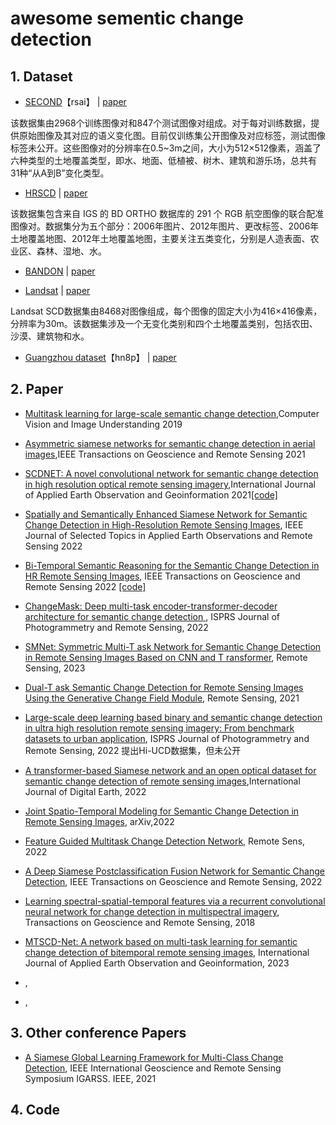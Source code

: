 # awesome sementic change detection

## 1. Dataset

- [SECOND](https://pan.baidu.com/s/1-zTu1TJhf3gjBmmPbcvk7A)【rsai】 | [paper](https://ieeexplore.ieee.org/stamp/stamp.jsp?tp=&arnumber=9555824&tag=1)

该数据集由2968个训练图像对和847个测试图像对组成。对于每对训练数据，提供原始图像及其对应的语义变化图。目前仅训练集公开图像及对应标签，测试图像标签未公开。这些图像对的分辨率在0.5~3m之间，大小为512×512像素，涵盖了六种类型的土地覆盖类型，即水、地面、低植被、树木、建筑和游乐场，总共有31种“从A到B”变化类型。

- [HRSCD](https://ieee-dataport.org/open-access/hrscd-high-resolution-semantic-change-detection-dataset#files) | [paper](https://www.sciencedirect.com/science/article/pii/S1077314219300992)

该数据集包含来自 IGS 的 BD ORTHO 数据库的 291 个 RGB 航空图像的联合配准图像对。数据集分为五个部分：2006年图片、2012年图片、更改标签、2006年土地覆盖地图、2012年土地覆盖地图，主要关注五类变化，分别是人造表面、农业区、森林、湿地、水。

- [BANDON](https://github.com/fitzpchao/BANDON) | [paper](https://arxiv.org/abs/2301.10922)

- [Landsat](https://figshare.com/articles/figure/Landsat-SCD_dataset_zip/19946135/1) | [paper](https://www.tandfonline.com/doi/full/10.1080/17538947.2022.2111470)

Landsat SCD数据集由8468对图像组成，每个图像的固定大小为416×416像素，分辨率为30m。该数据集涉及一个无变化类别和四个土地覆盖类别，包括农田、沙漠、建筑物和水。


- [Guangzhou dataset](https://pan.baidu.com/s/1pmQWdHjeYzgaFsCeVfbbhA)【hn8p】 |  [paper](https://ieeexplore.ieee.org/stamp/stamp.jsp?tp=&arnumber=9187552)



## 2. Paper

- [Multitask learning for large-scale semantic change detection](https://www.sciencedirect.com/science/article/pii/S1077314219300992),Computer Vision and Image Understanding 2019

- [Asymmetric siamese networks for semantic change detection in aerial images](https://ieeexplore.ieee.org/stamp/stamp.jsp?tp=&arnumber=9555824&tag=1),IEEE Transactions on Geoscience and Remote Sensing 2021

- [SCDNET: A novel convolutional network for semantic change detection in high resolution optical remote sensing imagery](https://www.sciencedirect.com/science/article/pii/S0303243421001720),International Journal of Applied Earth Observation and Geoinformation 2021[[code]](https://github.com/daifeng2016/Semantic-Change-Detection)

- [Spatially and Semantically Enhanced Siamese Network for Semantic Change Detection in High-Resolution Remote Sensing Images](https://ieeexplore.ieee.org/stamp/stamp.jsp?arnumber=9736642), IEEE Journal of Selected Topics in Applied Earth Observations and Remote Sensing 2022 

- [Bi-Temporal Semantic Reasoning for the Semantic Change Detection in HR Remote Sensing Images](https://arxiv.org/pdf/2108.06103.pdf), IEEE Transactions on Geoscience and Remote Sensing 2022 [[code]](https://github.com/ggsDing/Bi-SRNet)

- [ChangeMask: Deep multi-task encoder-transformer-decoder architecture  for semantic change detection ](https://www.researchgate.net/publication/356591098_ChangeMask_Deep_multi-task_encoder-transformer-decoder_architecture_for_semantic_change_detection), ISPRS Journal of Photogrammetry and Remote Sensing, 2022

- [SMNet: Symmetric Multi-T ask Network for Semantic Change Detection in Remote Sensing Images Based on CNN and T ransformer](https://www.mdpi.com/2072-4292/15/4/949), Remote Sensing, 2023 

- [Dual-T ask Semantic Change Detection for Remote Sensing Images Using the Generative Change Field Module](https://www.mdpi.com/2072-4292/13/16/3336), Remote Sensing, 2021 

- [Large-scale deep learning based binary and semantic change detection in ultra high resolution remote sensing imagery: From benchmark datasets to urban application](https://www.sciencedirect.com/science/article/pii/S0924271622002210),  ISPRS Journal of Photogrammetry and Remote Sensing, 2022  提出Hi-UCD数据集，但未公开

- [A transformer-based Siamese network and an open optical dataset for semantic change detection of remote sensing images](https://www.tandfonline.com/doi/full/10.1080/17538947.2022.2111470),International Journal of Digital Earth, 2022

- [Joint Spatio-Temporal Modeling for Semantic Change Detection in Remote Sensing Images](https://arxiv.org/abs/2212.05245), arXiv,2022

- [Feature Guided Multitask Change Detection Network](https://ieeexplore.ieee.org/stamp/stamp.jsp?arnumber=9928215), Remote Sens, 2022

- [A Deep Siamese Postclassification Fusion Network for Semantic Change Detection](https://ieeexplore.ieee.org/abstract/document/9764686/), IEEE Transactions on Geoscience and Remote Sensing, 2022

- [Learning spectral-spatial-temporal features via a recurrent convolutional neural network for change detection in multispectral imagery](https://ieeexplore.ieee.org/stamp/stamp.jsp?arnumber=8541102), Transactions on Geoscience and Remote Sensing, 2018

- [MTSCD-Net: A network based on multi-task learning for semantic change  detection of bitemporal remote sensing images](https://www.sciencedirect.com/science/article/pii/S1569843223001164), International Journal of Applied Earth Observation and Geoinformation, 2023

- [](), 

- [](), 


## 3. Other conference Papers
- [A Siamese Global Learning Framework for Multi-Class Change Detection](https://ieeexplore.ieee.org/abstract/document/9553754/), IEEE International Geoscience and Remote Sensing Symposium IGARSS. IEEE, 2021

## 4. Code
